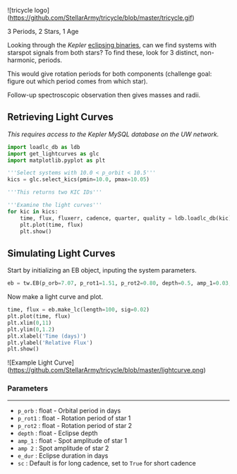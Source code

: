 ![tricycle logo]
(https://github.com/StellarArmy/tricycle/blob/master/tricycle.gif)

3 Periods, 2 Stars, 1 Age

Looking through the *Kepler* [eclipsing binaries](http://keplerebs.villanova.edu), can we find systems with starspot signals from both stars? To find these, look for 3 distinct, non-harmonic, periods.

This would give rotation periods for both components (challenge goal: figure out which period comes from which star).

Follow-up spectroscopic observation then gives masses and radii.

## Retrieving Light Curves ##
*This requires access to the Kepler MySQL database on the UW network.*

```python
import loadlc_db as ldb
import get_lightcurves as glc
import matplotlib.pyplot as plt

'''Select systems with 10.0 < p_orbit < 10.5'''
kics = glc.select_kics(pmin=10.0, pmax=10.05)

'''This returns two KIC IDs'''

'''Examine the light curves'''
for kic in kics:
    time, flux, fluxerr, cadence, quarter, quality = ldb.loadlc_db(kic)
    plt.plot(time, flux)
    plt.show() 
```

## Simulating Light Curves ##
Start by initializing an EB object, inputing the system parameters.
```python
eb = tw.EB(p_orb=7.07, p_rot1=1.51, p_rot2=0.80, depth=0.5, amp_1=0.03, amp_2=0.02, e_dur=0.4)
``` 

Now make a light curve and plot.
```python
time, flux = eb.make_lc(length=100, sig=0.02)
plt.plot(time, flux)
plt.xlim(0,11)
plt.ylim(0,1.2)
plt.xlabel('Time (days)')
plt.ylabel('Relative Flux')
plt.show()
```

![Example Light Curve]
(https://github.com/StellarArmy/tricycle/blob/master/lightcurve.png)

### Parameters ###
----------
* `p_orb` : float - Orbital period in days    
* `p_rot1` : float - Rotation period of star 1
* `p_rot2` : float - Rotation period of star 2
* `depth` : float - Eclipse depth
* `amp_1` : float - Spot amplitude of star 1
* `amp 2` : Spot amplitude of star 2
* `e_dur` : Eclipse duration in days
* `sc` : Default is for long cadence, set to `True` for short cadence
